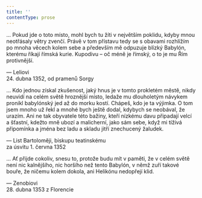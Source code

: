 ```yaml
---
title: ''
contentType: prose
---
```


  

  

  

… Pokud jde o toto místo, mohl bych tu žíti v největším poklidu, kdyby mnou neotřásaly větry zvenčí. Právě v tom přístavu tedy se s obavami rozhlížím po mnoha věcech kolem sebe a především mě odpuzuje blízký Babylón, kterému říkají římská kurie. Kupodivu – oč méně je římský, o to je mu Řím protivnější.

— Leliovi  
24\. dubna 1352, od pramenů Sorgy

… Kdo jednou získal zkušenost, jaký hnus je v tomto prokletém městě, nikdy neuvidí na celém světě hroznější místo, ledaže mu dlouholetým návykem pronikl babylónský jed až do morku kostí. Chápeš, kdo je ta výjimka. O tom jsem mnoho už řekl a mnohé bych ještě dodal, kdybych se neobával, že urazím. Ani ne tak obyvatele této bažiny, kteří nízkému davu připadají velcí a šťastní, kdežto mně ubozí a malicherní, jako sám sebe, když mi tíživá připomínka a jména bez ladu a skladu jitří znechucený žaludek.

— List Bartoloměji, biskupu teatinskému  
za úsvitu 1. června 1352

… Ať přijde cokoliv, snesu to, protože budu mít v paměti, že v celém světě není nic kalnějšího, nic horšího než tento Babylón, v němž zuří takové bouře, že ničemu kolem dokola, ani Helikónu nedopřejí klid.

— Zenobiovi  
28\. dubna 1353 z Florencie
